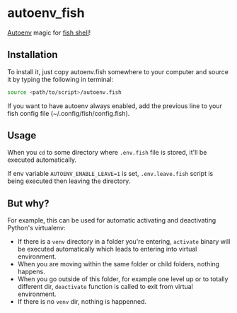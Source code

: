 # autoenv_fish

[Autoenv](https://github.com/kennethreitz/autoenv) magic for [fish shell](https://fishshell.com)!

## Installation

To install it, just copy autoenv.fish somewhere to your computer and source it by typing the following in terminal:

```bash
source <path/to/script>/autoenv.fish
```

If you want to have autoenv always enabled, add the previous line to your fish config file (~/.config/fish/config.fish).

## Usage
When you `cd` to some directory where `.env.fish` file is stored, it'll be executed automatically.

If env variable `AUTOENV_ENABLE_LEAVE=1` is set, `.env.leave.fish` script is being executed then leaving the directory.

## But why?
For example, this can be used for automatic activating and deactivating Python's virtualenv:

* If there is a `venv` directory in a folder you're entering, `activate` binary will be executed automatically which leads to entering into virtual environment.
* When you are moving within the same folder or child folders, nothing happens.
* When you go outside of this folder, for example one level up or to totally different dir, `deactivate` function is called to exit from virtual environment.
* If there is no `venv` dir, nothing is happenned.
